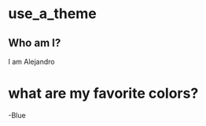 <link rel="stylesheet" type="text/css" href="mystyle.css">

# use_a_theme

## Who am I?
I am Alejandro

# what are my favorite colors?

-Blue
